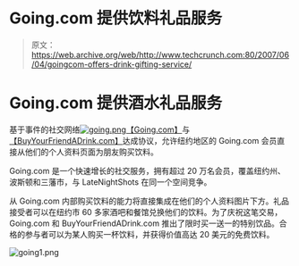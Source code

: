 # Going.com 提供饮料礼品服务

> 原文：<https://web.archive.org/web/http://www.techcrunch.com:80/2007/06/04/goingcom-offers-drink-gifting-service/>

# Going.com 提供酒水礼品服务

基于事件的社交网络[![going.png](img/b32539eab52b4aaa86803493d52133df.png)](https://web.archive.org/web/20210506113216/http://www.going.com/)[【Going.com】](https://web.archive.org/web/20210506113216/http://www.going.com/)与[【BuyYourFriendADrink.com】](https://web.archive.org/web/20210506113216/http://buyyourfriendadrink.com/)达成协议，允许纽约地区的 Going.com 会员直接从他们的个人资料页面为朋友购买饮料。

Going.com 是一个快速增长的社交服务，拥有超过 20 万名会员，覆盖纽约州、波斯顿和三藩市，与 LateNightShots 在同一个空间竞争。

从 Going.com 内部购买饮料的能力将直接集成在他们的个人资料图片下方。礼品接受者可以在纽约市 60 多家酒吧和餐馆兑换他们的饮料。为了庆祝这笔交易，Going.com 和 BuyYourFriendADrink.com 推出了限时买一送一的特别饮品。合格的参与者可以为某人购买一杯饮料，并获得价值高达 20 美元的免费饮料。

![going1.png](img/039c8c11acc6b32b9ce418c145491179.png)